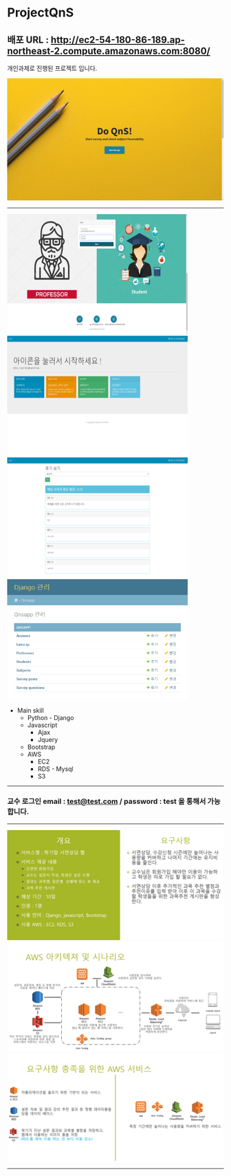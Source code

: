 

# ProjectQnS

## 배포 URL : http://ec2-54-180-86-189.ap-northeast-2.compute.amazonaws.com:8080/

개인과제로 진행된 프로젝트 입니다.

![project logo](프로젝트%20결과/main.png)


***
 
<img src="프로젝트%20결과/login.png" width="420" height="280"> <img src="프로젝트%20결과/menu.png" width="420" height="280"> <img src="프로젝트%20결과/star_rating.png" width="420" height="280"> <img src="프로젝트%20결과/database.PNG" width="420" height="280">


 - Main skill
	 - Python - Django
	 - Javascript
		 - Ajax
		 - Jquery
	 - Bootstrap
	 - AWS
		 - EC2
		 - RDS - Mysql
		 - S3

***  

### 교수 로그인 email : test@test.com / password : test 을 통해서 가능합니다.

***  

<img src="프로젝트%20결과/PPT_Image2.png"><br>
<img src="프로젝트%20결과/PPT_Image1.png"><br>
<img src="프로젝트%20결과/PPT_Image3.png"><br>
***
